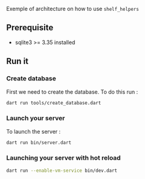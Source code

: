 Exemple of architecture on how to use `shelf_helpers`

## Prerequisite

- sqlite3 >= 3.35 installed

## Run it

### Create database

First we need to create the database.
To do this run :
```sh
dart run tools/create_database.dart
```

### Launch your server

To launch the server :
```sh
dart run bin/server.dart                
```


### Launching your server with hot reload

```sh
dart run --enable-vm-service bin/dev.dart
```
